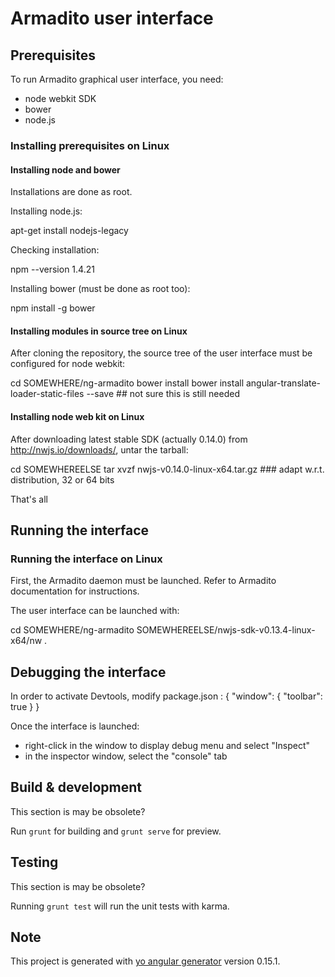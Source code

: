 # Armadito user interface

## Prerequisites

To run Armadito graphical user interface, you need:

- node webkit SDK
- bower
- node.js

### Installing prerequisites on Linux

#### Installing node and bower

Installations are done as root.

Installing node.js:

  apt-get install nodejs-legacy

Checking installation:

  npm --version
  1.4.21

Installing bower (must be done as root too):

  npm install -g bower


#### Installing modules in source tree on Linux

After cloning the repository, the source tree of the user interface must be configured for node webkit:

  cd SOMEWHERE/ng-armadito
  bower install
  bower install angular-translate-loader-static-files --save    ## not sure this is still needed


#### Installing node web kit on Linux

After downloading latest stable SDK (actually 0.14.0) from http://nwjs.io/downloads/, untar the tarball:

  cd SOMEWHEREELSE
  tar xvzf nwjs-v0.14.0-linux-x64.tar.gz  ### adapt w.r.t. distribution, 32 or 64 bits

That's all

## Running the interface

### Running the interface on Linux

First, the Armadito daemon must be launched. Refer to Armadito documentation for instructions.

The user interface can be launched with:

  cd SOMEWHERE/ng-armadito
  SOMEWHEREELSE/nwjs-sdk-v0.13.4-linux-x64/nw .


## Debugging the interface


In order to activate Devtools, modify package.json :
{
  "window": {
    "toolbar": true
  }
}

Once the interface is launched:

- right-click in the window to display debug menu and select "Inspect"
- in the inspector window, select the "console" tab


## Build & development

This section is may be obsolete?

Run `grunt` for building and `grunt serve` for preview.

## Testing

This section is may be obsolete?

Running `grunt test` will run the unit tests with karma.

## Note

This project is generated with [yo angular generator](https://github.com/yeoman/generator-angular) version 0.15.1.


